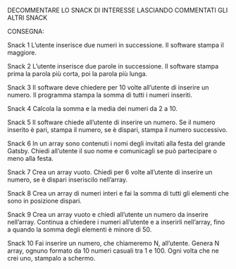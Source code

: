DECOMMENTARE LO SNACK DI INTERESSE LASCIANDO COMMENTATI GLI ALTRI SNACK 


CONSEGNA: 

Snack 1
L’utente inserisce due numeri in successione.
Il software stampa il maggiore.

Snack 2
L’utente inserisce due parole in successione.
Il software stampa prima la parola più corta, poi la parola più lunga.

Snack 3
Il software deve chiedere per 10 volte all’utente di inserire un numero.
Il programma stampa la somma di tutti i numeri inseriti.

Snack 4
Calcola la somma e la media dei numeri da 2 a 10.

Snack 5
Il software chiede all’utente di inserire un numero. Se il numero inserito è pari, stampa il numero, se è dispari, stampa il numero successivo.

Snack 6
In un array sono contenuti i nomi degli invitati alla festa del grande Gatsby. Chiedi all’utente il suo nome e comunicagli se può partecipare o meno alla festa.

Snack 7
Crea un array vuoto.
Chiedi per 6 volte all’utente di inserire un numero, se è dispari inseriscilo nell’array.

Snack 8
Crea un array di numeri interi e fai la somma di tutti gli elementi che sono in posizione dispari.

Snack 9
Crea un array vuoto e chiedi all’utente un numero da inserire nell’array. Continua a chiedere i numeri all’utente e a inserirli nell’array, fino a quando la somma degli elementi è minore di 50.

Snack 10
Fai inserire un numero, che chiameremo N, all’utente.
Genera N array, ognuno formato da 10 numeri casuali tra 1 e 100.
Ogni volta che ne crei uno, stampalo a schermo.
